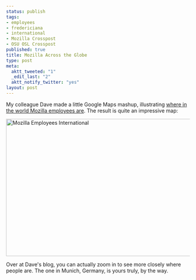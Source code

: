 ```yaml
--- 
status: publish
tags: 
- employees
- fredericiana
- international
- Mozilla Crosspost
- OSU OSL Crosspost
published: true
title: Mozilla Across the Globe
type: post
meta: 
  aktt_tweeted: "1"
  _edit_last: "2"
  aktt_notify_twitter: "yes"
layout: post
---
```

My colleague Dave made a little Google Maps mashup, illustrating <a href="http://www.oxymoronical.com/blog/2009/05/Where-are-we-all">where in the world Mozilla employees are</a>. The result is quite an impressive map:

<a href="http://www.oxymoronical.com/blog/2009/05/Where-are-we-all"><img src="http://fredericiana.com/wp-content/uploads/2009/05/mozilla-employees-international-575x375.jpg" alt="Mozilla Employees International" title="Mozilla Employees International" width="575" height="375" class="alignnone size-large wp-image-2233" /></a>

Over at Dave's blog, you can actually zoom in to see more closely where people are. The one in Munich, Germany, is yours truly, by the way.
